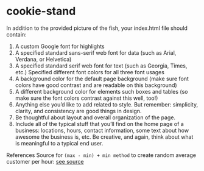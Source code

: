 # cookie-stand

In addition to the provided picture of the fish, your index.html file should contain:
1. A custom Google font for highlights
1. A specified standard sans-serif web font for data (such as Arial, Verdana, or Helvetica)
1. A specified standard serif web font for text (such as Georgia, Times, etc.)
Specified different font colors for all three font usages
1. A background color for the default page background (make sure font colors have good contrast and are readable on this background)
1. A different background color for elements such boxes and tables (so make sure the font colors contrast against this well, too!)
1. Anything else you’d like to add related to style. But remember: simplicity, clarity, and consistency are good things in design.
1. Be thoughtful about layout and overall organization of the page.
1. Include all of the typical stuff that you’ll find on the home page of a business: locations, hours, contact information, some text about how awesome the business is, etc. Be creative, and again, think about what is meaningful to a typical end user.

References
Source for `(max - min) + min method` to create random average customer per hour: [see source](https://developer.mozilla.org/en-US/docs/Web/JavaScript/Reference/Global_Objects/Math/random)